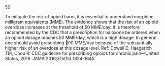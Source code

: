 50

To mitigate the risk of opioid harm, it is essential to understand morphine milligram equivalents (MME).
The evidence shows that the risk of an opioid overdose increases at the threshold of 50 MME/day. It is
therefore recommended by the CDC that a prescription for naloxone be ordered when an opioid dosage
reaches 50 MME/day, which is a high dosage. In general one should avoid prescribing 90 MME/day
because of the substantially higher risk of an overdose at this dosage level.
Ref: Dowell D, Haegerich TM, Chou R: CDC guideline for prescribing opioids for chronic pain—United States, 2016. JAMA
2016;315(15):1624-1645.